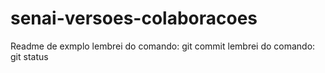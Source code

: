 # senai-versoes-colaboracoes
Readme de exmplo
lembrei do comando: git commit
lembrei do comando: git status
 
